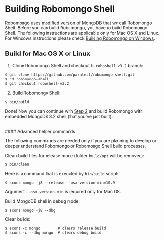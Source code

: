 Building Robomongo Shell
========================

Robomongo uses [modified version](https://github.com/paralect/robomongo-shell/tree/roboshell-v3.2) of MongoDB that we call Robomongo Shell. Before you can build Robomongo, you have to build Robomongo Shell. The following instructions are applicable only for Mac OS X and Linux. For Windows instructions please check [Building Robomongo on Windows](BuildingRobomongoOnWindows.md).

Build for Mac OS X or Linux
---------------------------

1. Clone Robomongo Shell and checkout to `roboshell-v3.2` branch:

  ```sh
  $ git clone https://github.com/paralect/robomongo-shell.git
  $ cd robomongo-shell
  $ git checkout roboshell-v3.2
  ```

2. Build Robomongo Shell:

  ```sh
  $ bin/build
  ```

Done! Now you can continue with [Step 2](BuildingRobomongo.md#step-2) and build Robomongo 
with embedded MongoDB 3.2 shell (that you've just built).


<br/>
#### Advanced helper commands

The following commands are needed only if you are planning to develop or deeper understand
Robomongo or Robomongo Shell build processes.

Clean build files for release mode (folder `build/opt` will be removed):

    $ bin/clean

Here is a command that is executed by `bin/build` script:

    $ scons mongo -j8 --release --osx-version-min=10.9
    
Argument `--osx-version-min` is required only for Mac OS.
    
Build MongoDB shell in debug mode:

    $ scons mongo -j8 --dbg

Clear builds:

    $ scons -c mongo        # clears release build
    $ scons -c --dbg mongo  # clears debug build
